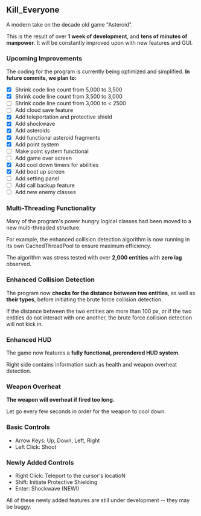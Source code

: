 ## Kill_Everyone
A modern take on the decade old game "Asteroid".

This is the result of over **1 week of development**,
and **tens of minutes of manpower**.
It will be constantly improved upon with new features and GUI.

### Upcoming Improvements
The coding for the program is currently being optimized and simplified.
**In future commits, we plan to:**
- [x] Shrink code line count from 5,000 to 3,500
- [x] Shrink code line count from 3,500 to 3,000
- [ ] Shrink code line count from 3,000 to < 2500
- [ ] Add cloud save feature
- [x] Add teleportation and protective shield
- [x] Add shockwave
- [x] Add asteroids
- [x] Add functional asteroid fragments
- [x] Add point system
- [ ] Make point system functional
- [ ] Add game over screen
- [x] Add cool down timers for abilities
- [x] Add boot up screen
- [ ] Add setting panel
- [ ] Add call backup feature
- [ ] Add new enemy classes

### Multi-Threading Functionality
Many of the program's power hungry logical classes had been moved
to a new multi-threaded structure.

For example, the enhanced collision detection algorithm is now running 
in its own CachedThreadPool to ensure maximum efficiency.

The algorithm was stress tested with over **2,000 entities** with **zero lag**
observed.

### Enhanced Collision Detection
The program now **checks for the distance between two entities**, as well as
**their types**, before initiating the brute force collision detection.

If the distance between the two entities are more than 100 px, or if
the two entities do not interact with one another, the brute force
collision detection will not kick in.

### Enhanced HUD
The game now features a **fully functional, prerendered HUD system**.

Right side contains information such as health and weapon overheat detection.

### Weapon Overheat
**The weapon will overheat if fired too long.**

Let go every few seconds in order for the weapon to cool down.

### Basic Controls
* Arrow Keys: Up, Down, Left, Right
* Left Click: Shoot

### Newly Added Controls
* Right Click: Teleport to the cursor's locatioN
* Shift: Initiate Protective Shielding
* Enter: Shockwave (NEW!)

All of these newly added features are still under development -- they may be buggy.
